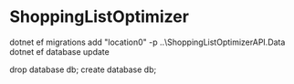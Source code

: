 # ShoppingListOptimizer
dotnet ef migrations add "location0" -p ..\ShoppingListOptimizerAPI.Data
dotnet ef database update

drop database db;
create database db;